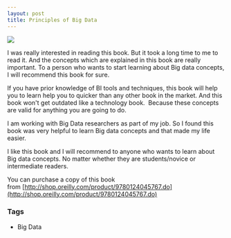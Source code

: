 ```yaml
---
layout: post
title: Principles of Big Data
---
```


![](http://2.bp.blogspot.com/-DlNG57XWpnA/VGg6msKwyeI/AAAAAAAABHg/lw2Nf3sYJ_U/s1600/s.gif)

I was really interested in reading this book. But it took a long time to me to read it. And the concepts which are explained in this book are really important. To a person who wants to start learning about Big data concepts, I will recommend this book for sure.

If you have prior knowledge of BI tools and techniques, this book will help you to learn help you to quicker than any other book in the market. And this book won't get outdated like a technology book.  Because these concepts are valid for anything you are going to do.

I am working with Big Data researchers as part of my job. So I found this book was very helpful to learn Big data concepts and that made my life easier.

I like this book and I will recommend to anyone who wants to learn about Big data concepts. No matter whether they are students/novice or intermediate readers.

You can purchase a copy of this book from [http://shop.oreilly.com/product/9780124045767.do](http://shop.oreilly.com/product/9780124045767.do)

### Tags

- Big Data
